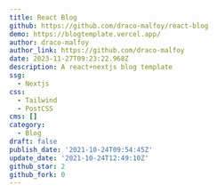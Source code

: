 ```yaml
---
title: React Blog
github: https://github.com/draco-malfoy/react-blog
demo: https://blogtemplate.vercel.app/
author: draco-malfoy
author_link: https://github.com/draco-malfoy
date: 2023-11-27T09:23:22.968Z
description: A react+nextjs blog template
ssg:
  - Nextjs
css:
  - Tailwind
  - PostCSS
cms: []
category:
  - Blog
draft: false
publish_date: '2021-10-24T09:54:45Z'
update_date: '2021-10-24T12:49:10Z'
github_star: 2
github_fork: 0
---
```

